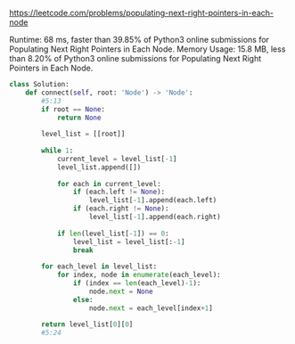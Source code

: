 https://leetcode.com/problems/populating-next-right-pointers-in-each-node



Runtime: 68 ms, faster than 39.85% of Python3 online submissions for Populating Next Right Pointers in Each Node.
Memory Usage: 15.8 MB, less than 8.20% of Python3 online submissions for Populating Next Right Pointers in Each Node.



```python
class Solution:
    def connect(self, root: 'Node') -> 'Node':
        #5:13
        if root == None:
            return None
        
        level_list = [[root]]
        
        while 1:
            current_level = level_list[-1]
            level_list.append([])
            
            for each in current_level:
                if (each.left != None):
                    level_list[-1].append(each.left)
                if (each.right != None):
                    level_list[-1].append(each.right)
        
            if len(level_list[-1]) == 0:
                level_list = level_list[:-1]
                break
                    
        for each_level in level_list:
            for index, node in enumerate(each_level):
                if (index == len(each_level)-1):
                    node.next = None
                else:
                    node.next = each_level[index+1]
        
        return level_list[0][0]
        #5:24
```